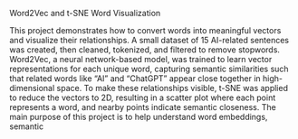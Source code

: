 Word2Vec and t-SNE Word Visualization

This project demonstrates how to convert words into meaningful vectors and visualize their relationships. A small dataset of 15 AI-related sentences was created, then cleaned, tokenized, and filtered to remove stopwords. Word2Vec, a neural network-based model, was trained to learn vector representations for each unique word, capturing semantic similarities such that related words like “AI” and “ChatGPT” appear close together in high-dimensional space. To make these relationships visible, t-SNE was applied to reduce the vectors to 2D, resulting in a scatter plot where each point represents a word, and nearby points indicate semantic closeness. The main purpose of this project is to help understand word embeddings, semantic
